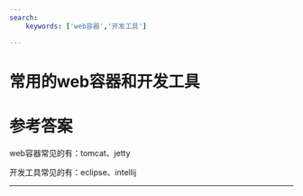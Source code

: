```yaml
---
search:
    keywords: ['web容器','开发工具']

---
```



# 常用的web容器和开发工具

# 参考答案

web容器常见的有：tomcat、jetty

开发工具常见的有：eclipse、intellij 

---
